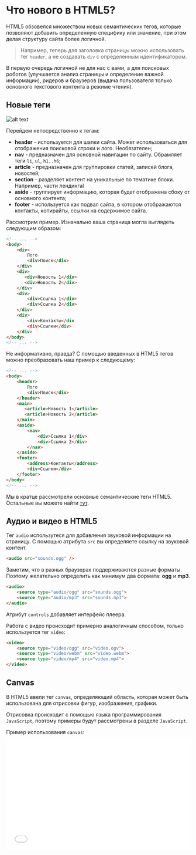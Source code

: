 # Что нового в HTML5?

HTML5 обзовелся множеством новых семантических тегов, которые позволяют добавить определенную специфику или значение, при этом делая структуру сайта более логичной.

> Например, теперь для заголовка страницы можно использовать тег `header`, а не создавать `div` с определенным идентификатором.

В первую очередь логичной не для нас с вами, а для поисковых роботов (улучшается анализ страницы и определение важной информации), ридеров и браузеров (выдача пользователя только основного текстового контента в режиме чтения).

## Новые теги

![alt text](https://user-images.githubusercontent.com/4215285/53297629-2615e480-3832-11e9-90b2-596dc4c795e4.jpeg)

Перейдем непосредственно к тегам:
- **header** - используется для шапки сайта. Может использоваться для отображения поисковой строки и лого. Необязателен;
- **nav** - предназначен для основной навигации по сайту. Обрамляет теги `li`, `ul`, `h1..h6`;
- **article** - предназначен для группировки статей, записей блога, новостей;
- **section** - разделяет контент на уникальные по тематике блоки. Например, части лендингаl
- **aside** - группирует информацию, которая будет отображена сбоку от основного контента;
- **footer** - используется как подвал сайта, в котором отображаются контакты, копирайты, ссылки на содержимое сайта.

Рассмотрим пример. Изначально ваша страница могла выглядеть следующим образом:

```html
<!-- ... -->
<body>
    <div>
        Лого
        <div>Поиск</div>
    </div>
    <div>
       <div>Новость 1</div> 
       <div>Новость 2</div> 
    </div>
    <div>
        <div>Ссылка 1</div>
        <div>Ссылка 2</div>
    </div>
    <div>
        <div>Контакты</div
        <div>Ссылки</div>
    </div>
</body>
<!-- ... -->
```

Не информативно, правда? С помощью введенных в HTML5 тегов можно преобразовать наш пример к следующему:

```html
<!-- ... -->
<body>
    <header>
        Лого
        <div>Поиск</div>
    </header>
    <main>
       <article>Новость 1</article>
       <article>Новость 2</article>
    </main>
    <aside>
        <nav>
            <div>Ссылка 1</div>
            <div>Ссылка 2</div>
        </nav>
    </aside>
    <footer>
        <address>Контакты</address>
        <div>Ссылки</div>
    </footer>
</body>
<!-- ... -->
```

Мы в кратце рассмотрели основные семантические теги HTML5. Остальные вы можете найти [тут](https://html5book.ru/html5-semantic-elements/).

## Аудио и видео в HTML5

Тег `audio` использутеся для добавления звуковой информации на страницу. С помощью атрибута `src` вы определяете ссылку на звуковой контент.

```html
<audio src="sounds.ogg" />
```

Заметим, что в разных браузерах поддерживаются разные форматы. Поэтому желательно определить как минимум два формата: **ogg** и **mp3**.

```html
<audio>
    <source type="audio/ogg" src="sounds.ogg">
    <source type="audio/mp3" src="sounds.mp3">
</audio>
```

Атрибут `controls` добавляет интерфейс плеера.

Работа с видео происходит примерно аналогичным способом, только используется тег `video`:

```html
<video>
    <source type="video/ogg" src="video.ogv">
    <source type="video/webm" src="video.webm">
    <source type="video/mp4" src="video.mp4">
</video>
```

## Canvas

В HTML5 ввели тег `canvas`, определяющий область, которая может быть использована для отрисовки фигур, изображения, графики.

Отрисовка происходит с помощью языка программирования `JavaScript`, поэтому примеры будут рассмотрены в разделе `JavaScript`.

Пример использования `canvas`:

<iframe height="300" style="width: 100%;" scrolling="no" title="The Last Experience" src="//codepen.io/ge1doot/embed/LkdOwj/?height=300&theme-id=36224&default-tab=js,result" frameborder="no" allowtransparency allowfullscreen>
  See the Pen <a href='https://codepen.io/ge1doot/pen/LkdOwj/'>The Last Experience</a> by Gerard Ferrandez
  (<a href='https://codepen.io/ge1doot'>@ge1doot</a>) on <a href='https://codepen.io'>CodePen</a>.
</iframe>